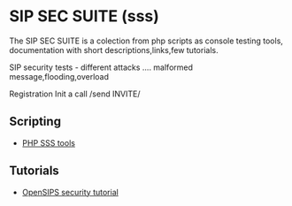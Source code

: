 # SIP SEC SUITE (sss)

  The SIP SEC SUITE is a colection from php scripts as console testing tools,
documentation with short descriptions,links,few tutorials.

SIP security tests - different attacks .... malformed message,flooding,overload

Registration
Init a call /send INVITE/

## Scripting

* [PHP SSS tools](man/tools.md)

## Tutorials

* [OpenSIPS security tutorial](tutorials/opensips.md)
